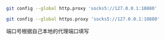 ```bash
git config --global http.proxy 'socks5://127.0.0.1:10880'

git config --global https.proxy 'socks5://127.0.0.1:10880'
```

端口号根据自己本地的代理端口填写